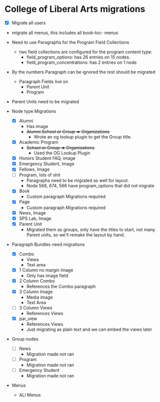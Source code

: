 # College of Liberal Arts migrations

- [x] Migrate all users
- migrate all menus, this includes all book-toc- menus
- Need to use Paragraphs for the Program Field Collections
    - two field collections are configured for the program content type:
        - field_program_options: has 26 entries on 15 nodes.
        - field_program_concentrations: has 2 entries on 1 node
- By the numbers Paragraph can be ignored the rest should be migrated
    - Paragraph Fields live on
        - Parent Unit
        - Program
- Parent Units need to be migrated


- Node type Migrations
    - [X] Alumni
        - Has image
        - ~~Alumni School or Group => Organizations~~
            - Wrote an og lookup plugin to get the Group title.
    - [X] Academic Program
        - ~~School or Group => Organizations~~
            - Used the OG Lookup Plugin
    - [X] Honors Student FAQ, image
    - [X] Emergency Student, Image
    - [X] Fellows, Image
    - [ ] Program, lots of shit
        - Paragraphs need to be migrated as well for layout.
        - Node 568, 674, 566 have program_options that did not migrate
    - [X] Book
      - Custom paragraph Migrations required
    - [X] Page
      - Custom paragraph Migrations required
    - [X] News, Image
    - [X] SPS Lab, Image
    - [x] Parent Unit
      - Migrated them as groups, only have the titles to start, not many Parent units, so we'll remake the layout by hand.
- Paragraph Bundles need migrations
  - [x] Combo
    - Views
    - Text area
  - [x] 1 Column no margin Image
    - Only has image field
  - [x] 2 Column Combo
    - References the Combo paragraph
  - [x] 3 Column Image
    - Media image
    - Text Area
  - [ ] 3 Column Views
    - References Views
  - [X] par_view
    - References Views
    - Just migrating as plain text and we can embed the views later
- Group nodes
    - [ ] News
        - Migration made not ran
    - [ ] Program
        - Migration made not ran
    - [ ] Emergency Student
        - Migration made not ran
- Menus
  - ALl Menus
